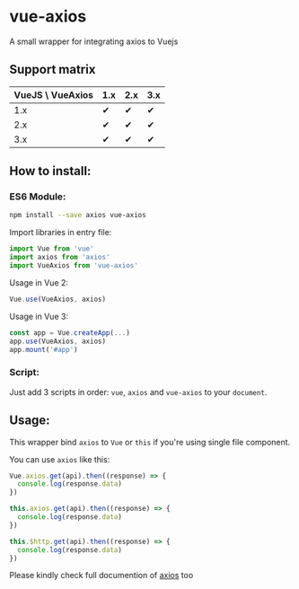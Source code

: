 # vue-axios
A small wrapper for integrating axios to Vuejs

## Support matrix

|VueJS \ VueAxios|1.x|2.x|3.x|
|-|-|-|-|
|1.x|&#10004;|&#10004;|&#10004;|
|2.x|&#10004;|&#10004;|&#10004;|
|3.x|&#10004;|&#10004;|&#10004;|

## How to install:
### ES6 Module:
```bash
npm install --save axios vue-axios
```
Import libraries in entry file:
```js
import Vue from 'vue'
import axios from 'axios'
import VueAxios from 'vue-axios'
```

Usage in Vue 2:
```js
Vue.use(VueAxios, axios)
```

Usage in Vue 3:
```js
const app = Vue.createApp(...)
app.use(VueAxios, axios)
app.mount('#app')
```

### Script:
Just add 3 scripts in order: `vue`, `axios` and `vue-axios` to your `document`.

## Usage:
This wrapper bind `axios` to `Vue` or `this` if you're using single file component.

You can use `axios` like this:
```js
Vue.axios.get(api).then((response) => {
  console.log(response.data)
})

this.axios.get(api).then((response) => {
  console.log(response.data)
})

this.$http.get(api).then((response) => {
  console.log(response.data)
})
```

Please kindly check full documention of [axios](https://github.com/axios/axios) too 
